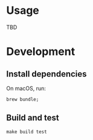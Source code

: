 # Usage

TBD

# Development

## Install dependencies

On macOS, run:

```shell
brew bundle;
```

## Build and test

```shell
make build test
```

